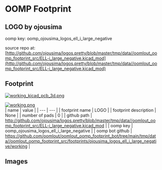# OOMP Footprint  
## LOGO  by ojousima  
  
oomp key: oomp_ojousima_logos_ell_i_large_negative  
  
source repo at: [http://github.com/ojousima/logos.pretty/blob/master/tmp/data//oomlout_oomp_footprint_src/ELL-i_large_negative.kicad_mod](http://github.com/ojousima/logos.pretty/blob/master/tmp/data//oomlout_oomp_footprint_src/ELL-i_large_negative.kicad_mod)  
## Footprint  
  
[![working_kicad_pcb_3d.png](working_kicad_pcb_3d_600.png)](working_kicad_pcb_3d.png)  
  
[![working.png](working_600.png)](working.png)  
| name | value | 
| --- | --- | 
| footprint name | LOGO | 
| footprint description | None | 
| number of pads | 0 | 
| github path | http://github.com/ojousima/logos.pretty/blob/master/tmp/data//oomlout_oomp_footprint_src/ELL-i_large_negative.kicad_mod | 
| oomp key | oomp_ojousima_logos_ell_i_large_negative | 
| oomp bot github | https://github.com/oomlout/oomlout_oomp_footprint_bot/tree/main/tmp/data//oomlout_oomp_footprint_src/footprints/ojousima_logos_ell_i_large_negative/working | 
## Images  
